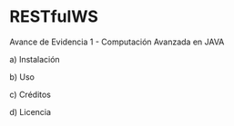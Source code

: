 # RESTfulWS
Avance de Evidencia 1 - Computación Avanzada en JAVA

a)	Instalación

b)	Uso

c)	Créditos

d)	Licencia
